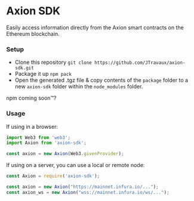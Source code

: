 # Axion SDK
Easily access information directly from the Axion smart contracts on the Ethereum blockchain.

### Setup
- Clone this repository ``git clone https://github.com/JTravaux/axion-sdk.git``
- Package it up ``npm pack``
- Open the generated .tgz file & copy contents of the `package` folder to a new `axion-sdk` folder within the `node_modules` folder. 

npm coming soon™?
### Usage
If using in a browser: 
```javascript
import Web3 from 'web3';
import Axion from 'axion-sdk';

const axion = new Axion(Web3.givenProvider);
```

If using on a server, you can use a local or remote node: 
```javascript
const Axion = require('axion-sdk');

const axion = new Axion("https://mainnet.infura.io/...");
const axion_ws = new Axion("wss://mainnet.infura.io/ws/...");
```
